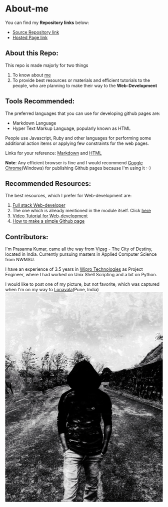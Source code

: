 # About-me
You can find my **Repository links** below:
- [Source Repository link](https://github.com/prasu93/about-me)
- [Hosted Page link](https://prasu93.github.io/about-me/)
## About this Repo:
This repo is made majorly for two things
1. To know about [me](https://github.com/prasu93/)
2. To provide best resources or materials and efficient tutorials to the people, who are planning to make their way to the **Web-Development**
## Tools Recommended:
The preferred languages that you can use for developing github pages are:
- Markdown Language
- Hyper Text Markup Language, popularly known as HTML

People use Javascript, Ruby and other languages for performing some additional action items or applying few constraints for the web pages.

Links for your reference: [Markdown](https://www.markdownguide.org/basic-syntax/) and [HTML](https://www.w3schools.com/html/)

**Note**: Any efficient browser is fine and I would recommend [Google Chrome](https://www.google.com/chrome/?brand=CHBD&gclid=CjwKCAjwqZPrBRBnEiwAmNJsNqOXRmog_4r60cVSsTN0Im_qLZvh__imowYwKzZAY1CSuz63h-lwPhoCV5gQAvD_BwE&gclsrc=aw.ds)(Windows) for publishing Github pages  because I'm using it :-)
## Recommended Resources:
The best resources, which I prefer for Web-development are:
1. [Full stack Web-developer](https://github.com/bmorelli25/Become-A-Full-Stack-Web-Developer)
2. The one which is already mentioned in the module itself. Click [here](https://github.com/kamranahmedse/developer-roadmap)
3. [Video Tutorial for Web-development](https://www.youtube.com/watch?v=3JluqTojuME)
4. [How to make a simple Github page](https://www.youtube.com/watch?v=BA_c3bGQXlQ)
## Contributors:
I'm Prasanna Kumar, came all the way from [Vizag](https://en.wikipedia.org/wiki/Visakhapatnam) - The City of Destiny, located in India. Currently pursuing masters in Applied Computer Science from NWMSU.

I have an experience of 3.5 years in [Wipro Technologies](https://en.wikipedia.org/wiki/Wipro) as Project Engineer, where I had worked on Unix Shell Scripting and a bit on Python.

I would like to post one of my picture, but not favorite, which was captured when I'm on my way to [Lonavala](https://en.wikipedia.org/wiki/Lonavla)(Pune, India)
![me](ghost.jpg)
